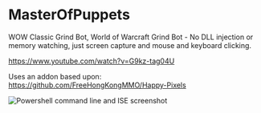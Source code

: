# MasterOfPuppets

WOW Classic Grind Bot, World of Warcraft Grind Bot - No DLL injection or memory watching, just screen capture and mouse and keyboard clicking.

https://www.youtube.com/watch?v=G9kz-tag04U

Uses an addon based upon: https://github.com/FreeHongKongMMO/Happy-Pixels

![Powershell command line and ISE screenshot](https://raw.githubusercontent.com/julianperrott/WowPixelBot/master/Screenshot.png)
